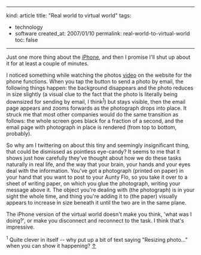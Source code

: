 -----
kind: article
title: "Real world to virtual world"
tags:
- technology
- software
created_at: 2007/01/10
permalink: real-world-to-virtual-world
toc: false
-----

<p>Just one more thing about the <a href="http://www.apple.com/iphone/">iPhone</a>, and then I promise I'll shut up about it for at least a couple of minutes.</p>

<p>I noticed something while watching the photos <a href="http://www.apple.com/iphone/phone/">video</a> on the website for the phone functions. When you tap the button to send a photo by email, the following things happen: the background disappears and the photo reduces in size slightly (a visual clue to the fact that the photo is literally being downsized for sending by email, I think<sup id="r1-100107"><a href="#f1-100107">1</a></sup>) but stays visible, then the email page appears and zooms forwards as the photograph drops into place. It struck me that most other companies would do the same transition as follows: the whole screen goes black for a fraction of a second, and the email page with photograph in place is rendered (from top to bottom, probably).</p>

<p>So why am I twittering on about this tiny and seemingly insignificant thing, that could be dismissed as pointless eye-candy? It seems to me that it shows just how carefully they've thought about how we do these tasks naturally in real life, and the way that your brain, your hands and your eyes deal with the information. You've got a photograph (printed on paper) in your hand that you want to post to your Aunty Flo, so you take it over to a sheet of writing paper, on which you glue the photograph, writing your message above it. The object you're dealing with (the photograph) is in your sight the whole time, and thing you're adding it to (the paper) visually appears to increase in size beneath it until the two are in the same plane.</p>

<p>The iPhone version of the virtual world doesn't make you think, 'what was I doing?', or make you disconnect and reconnect to the task. I think that's impressive.</p>

<p><sup id="f1-100107">1</sup> Quite clever in itself -- why put up a bit of text saying "Resizing photo..." when you can show it happening? <a href="#r1-100107">&uarr;</a></p>



